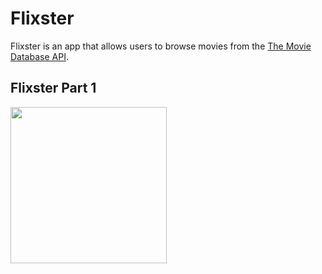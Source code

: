 # Flixster

Flixster is an app that allows users to browse movies from the [The Movie Database API](http://docs.themoviedb.apiary.io/#).
## Flixster Part 1


<img src="https://media.giphy.com/media/l51HcSUlux4ZLLBr9S/giphy.gif" width=250><br>

